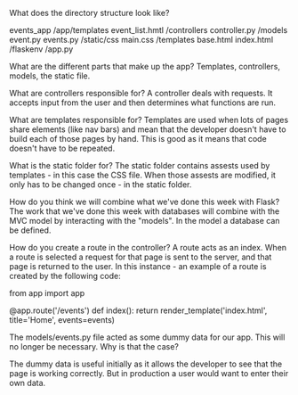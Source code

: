 What does the directory structure look like?

events_app
/app/templates
    event_list.hmtl
/controllers
    controller.py
/models
    event.py
    events.py
/static/css
    main.css
/templates
    base.html
    index.html
/flaskenv
/app.py


What are the different parts that make up the app?
Templates, controllers, models, the static file.


What are controllers responsible for?
A controller deals with requests. It accepts input from the user and then determines what functions are run.

What are templates responsible for?
Templates are used when lots of pages share elements (like nav bars) and mean that the developer doesn't have to build each of those pages by hand. This is good as it means that code doesn't have to be repeated. 

What is the static folder for?
The static folder contains assests used by templates - in this case the CSS file. When those assests are modified, it only has to be changed once - in the static folder.

How do you think we will combine what we've done this week with Flask?
The work that we've done this week with databases will combine with the MVC model by interacting with the "models". In the model a database can be defined. 


How do you create a route in the controller?
A route acts as an index. When a route is selected a request for that page is sent to the server, and that page is returned to the user.
In this instance - an example of a route is created by the following code:

from app import app

@app.route('/events')
def index():
    return render_template('index.html', title='Home', events=events)


The models/events.py file acted as some dummy data for our app. This will no longer be necessary. Why is that the case?

The dummy data is useful initially as it allows the developer to see that the page is working correctly. But in production a user would want to enter their own data. 
